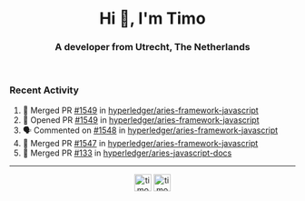 <h1 align="center">Hi 👋, I'm Timo</h1>
<h3 align="center">A developer from Utrecht, The Netherlands</h3>
<br/>
<!-- https://github.com/rahuldkjain/github-profile-readme-generator --!>

<!--  <p align="left"><img src="https://github-readme-stats.vercel.app/api?username=timoglastra&show_icons=true&count_private=true&" alt="timoglastra" /></p> --!>

<!--
Github language stats
<p align="left"><img src="https://github-readme-stats.vercel.app/api/top-langs/?username=timoglastra&layout=compact" alt="timoglastra" /><p>
-->

<!-- Codestats language stats -->
<!-- <p align="left"><img src="https://codestats-readme.vercel.app/api/top-langs/?username=timoglastra&layout=compact&language_count=12" alt="timoglastra" /><p>    --!>
  
<h3>Recent Activity</h3>

<!--START_SECTION:activity-->
1. 🎉 Merged PR [#1549](https://github.com/hyperledger/aries-framework-javascript/pull/1549) in [hyperledger/aries-framework-javascript](https://github.com/hyperledger/aries-framework-javascript)
2. 💪 Opened PR [#1549](https://github.com/hyperledger/aries-framework-javascript/pull/1549) in [hyperledger/aries-framework-javascript](https://github.com/hyperledger/aries-framework-javascript)
3. 🗣 Commented on [#1548](https://github.com/hyperledger/aries-framework-javascript/pull/1548#issuecomment-1683837134) in [hyperledger/aries-framework-javascript](https://github.com/hyperledger/aries-framework-javascript)
4. 🎉 Merged PR [#1547](https://github.com/hyperledger/aries-framework-javascript/pull/1547) in [hyperledger/aries-framework-javascript](https://github.com/hyperledger/aries-framework-javascript)
5. 🎉 Merged PR [#133](https://github.com/hyperledger/aries-javascript-docs/pull/133) in [hyperledger/aries-javascript-docs](https://github.com/hyperledger/aries-javascript-docs)
<!--END_SECTION:activity-->

---

<p align="center">
<a href="https://twitter.com/timoglastra" target="blank"><img align="center" src="https://cdn.jsdelivr.net/npm/simple-icons@3.0.1/icons/twitter.svg" alt="timoglastra" height="30" width="30" /></a>
<a href="https://linkedin.com/in/timoglastra" target="blank"><img align="center" src="https://cdn.jsdelivr.net/npm/simple-icons@3.0.1/icons/linkedin.svg" alt="timoglastra" height="30" width="30" /></a>
</p>




